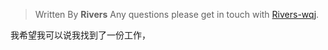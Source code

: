 

> Written By **Rivers**
> Any questions please get in touch with  [Rivers-wqj](https://rivers-wqj.github.io/).

我希望我可以说我找到了一份工作，


<!--stackedit_data:
eyJoaXN0b3J5IjpbLTE1MjAzMzE1MDJdfQ==
-->